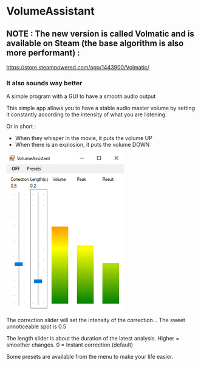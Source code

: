 # VolumeAssistant 
## NOTE : The new version is called Volmatic and is available on Steam (the base algorithm is also more performant) :
https://store.steampowered.com/app/1443900/Volmatic/

### It also sounds way better

A simple program with a GUI to have a smooth audio output

This simple app allows you to have a stable audio master volume by setting it constantly according to the intensity of what you are listening.

Or in short :
- When they whisper in the movie, it puts the volume UP
- When there is an explosion, it puts the volume DOWN

![The GUI](https://github.com/extraltodeus/VolumeAssistant/blob/master/Screenshot.png?raw=true)

The correction slider will set the intensity of the correction... The sweet unnoticeable spot is 0.5

The length slider is about the duration of the latest analysis. Higher = smoother changes. 0 = Instant correction (default)

Some presets are available from the menu to make your life easier.
